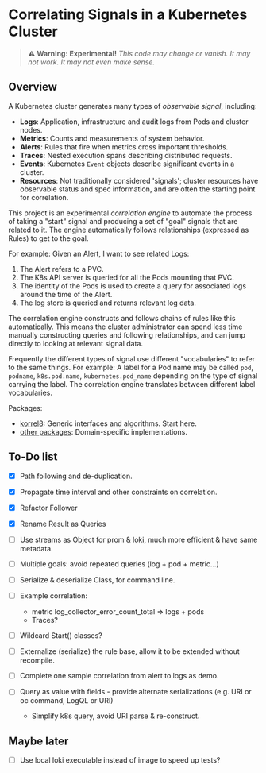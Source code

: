 # Correlating Signals in a Kubernetes Cluster

> **⚠ Warning: Experimental!** *This code may change or vanish. It may not work. It may not even make sense.*

## Overview

A Kubernetes cluster generates many types of *observable signal*, including:

- **Logs**: Application, infrastructure and audit logs from Pods and cluster nodes.
- **Metrics**: Counts and measurements of system behavior.
- **Alerts**: Rules that fire when metrics cross important thresholds.
- **Traces**: Nested execution spans describing distributed requests.
- **Events**: Kubernetes `Event` objects describe significant events in a cluster.
- **Resources**: Not traditionally considered 'signals'; cluster resources have observable status and spec information, and are often the starting point for correlation.

This project is an experimental *correlation engine* to automate the process of taking a "start" signal and producing a set of "goal" signals that are related to it.
The engine automatically follows relationships (expressed as Rules) to get to the goal.

For example: Given an Alert, I want to see related Logs:

1. The Alert refers to a PVC.
2. The K8s API server is queried for all the Pods mounting that PVC.
3. The identity of the Pods is used to create a query for associated logs around the time of the Alert.
4. The log store is queried and returns relevant log data.

The correlation engine constructs and follows chains of rules like this automatically.
This means the cluster administrator can spend less time manually constructing queries and following relationships,
and can jump directly to looking at relevant signal data.

Frequently the different types of signal use different "vocabularies" to refer to the same things.
For example: A label for a Pod name may be called `pod`, `podname`, `k8s.pod.name`, `kubernetes.pod_name`
depending on the type of signal carrying the label.
The correlation engine translates between different label vocabularies.

Packages:
- [korrel8](https://pkg.go.dev/github.com/alanconway/korrel8/pkg/korrel8): Generic interfaces and algorithms. Start here.
- [other packages](https://pkg.go.dev/github.com/alanconway/korrel8/pkg): Domain-specific implementations.


## To-Do list

- [X] Path following and de-duplication.
- [X] Propagate time interval and other constraints on correlation.
- [X] Refactor Follower
- [X] Rename Result as Queries
- [ ] Use streams as Object for prom & loki, much more efficient & have same metadata. 

- [ ] Multiple goals: avoid repeated queries (log + pod + metric...)
- [ ] Serialize & deserialize Class, for command line.
- [ ] Example correlation:
  - metric log_collector_error_count_total => logs + pods 
  - Traces?
- [ ] Wildcard Start() classes?
- [ ] Externalize (serialize) the rule base, allow it to be extended without recompile.
- [ ] Complete one sample correlation from alert to logs as demo.
- [ ] Query as value with fields - provide alternate serializations (e.g. URI or oc command, LogQL or URI)
  - Simplify k8s query, avoid URI parse & re-construct.

## Maybe later
- [ ] Use local loki executable instead of image to speed up tests?
